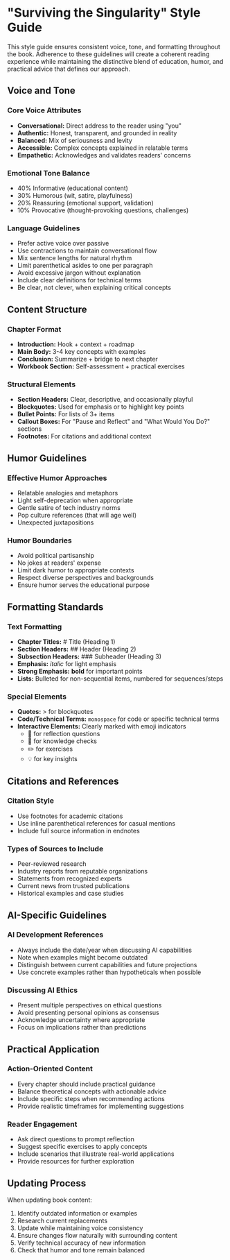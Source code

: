 # "Surviving the Singularity" Style Guide

This style guide ensures consistent voice, tone, and formatting throughout the book. Adherence to these guidelines will create a coherent reading experience while maintaining the distinctive blend of education, humor, and practical advice that defines our approach.

## Voice and Tone

### Core Voice Attributes
- **Conversational:** Direct address to the reader using "you"
- **Authentic:** Honest, transparent, and grounded in reality
- **Balanced:** Mix of seriousness and levity
- **Accessible:** Complex concepts explained in relatable terms
- **Empathetic:** Acknowledges and validates readers' concerns

### Emotional Tone Balance
- 40% Informative (educational content)
- 30% Humorous (wit, satire, playfulness)
- 20% Reassuring (emotional support, validation)
- 10% Provocative (thought-provoking questions, challenges)

### Language Guidelines
- Prefer active voice over passive
- Use contractions to maintain conversational flow
- Mix sentence lengths for natural rhythm
- Limit parenthetical asides to one per paragraph
- Avoid excessive jargon without explanation
- Include clear definitions for technical terms
- Be clear, not clever, when explaining critical concepts

## Content Structure

### Chapter Format
- **Introduction:** Hook + context + roadmap
- **Main Body:** 3-4 key concepts with examples
- **Conclusion:** Summarize + bridge to next chapter
- **Workbook Section:** Self-assessment + practical exercises

### Structural Elements
- **Section Headers:** Clear, descriptive, and occasionally playful
- **Blockquotes:** Used for emphasis or to highlight key points
- **Bullet Points:** For lists of 3+ items
- **Callout Boxes:** For "Pause and Reflect" and "What Would You Do?" sections
- **Footnotes:** For citations and additional context

## Humor Guidelines

### Effective Humor Approaches
- Relatable analogies and metaphors
- Light self-deprecation when appropriate
- Gentle satire of tech industry norms
- Pop culture references (that will age well)
- Unexpected juxtapositions

### Humor Boundaries
- Avoid political partisanship
- No jokes at readers' expense
- Limit dark humor to appropriate contexts
- Respect diverse perspectives and backgrounds
- Ensure humor serves the educational purpose

## Formatting Standards

### Text Formatting
- **Chapter Titles:** # Title (Heading 1)
- **Section Headers:** ## Header (Heading 2)
- **Subsection Headers:** ### Subheader (Heading 3)
- **Emphasis:** *italic* for light emphasis
- **Strong Emphasis:** **bold** for important points
- **Lists:** Bulleted for non-sequential items, numbered for sequences/steps

### Special Elements
- **Quotes:** > for blockquotes
- **Code/Technical Terms:** `monospace` for code or specific technical terms
- **Interactive Elements:** Clearly marked with emoji indicators
  - 🤔 for reflection questions
  - 🧠 for knowledge checks
  - ✏️ for exercises
  - 💡 for key insights

## Citations and References

### Citation Style
- Use footnotes for academic citations
- Use inline parenthetical references for casual mentions
- Include full source information in endnotes

### Types of Sources to Include
- Peer-reviewed research
- Industry reports from reputable organizations
- Statements from recognized experts
- Current news from trusted publications
- Historical examples and case studies

## AI-Specific Guidelines

### AI Development References
- Always include the date/year when discussing AI capabilities
- Note when examples might become outdated
- Distinguish between current capabilities and future projections
- Use concrete examples rather than hypotheticals when possible

### Discussing AI Ethics
- Present multiple perspectives on ethical questions
- Avoid presenting personal opinions as consensus
- Acknowledge uncertainty where appropriate
- Focus on implications rather than predictions

## Practical Application

### Action-Oriented Content
- Every chapter should include practical guidance
- Balance theoretical concepts with actionable advice
- Include specific steps when recommending actions
- Provide realistic timeframes for implementing suggestions

### Reader Engagement
- Ask direct questions to prompt reflection
- Suggest specific exercises to apply concepts
- Include scenarios that illustrate real-world applications
- Provide resources for further exploration

## Updating Process

When updating book content:
1. Identify outdated information or examples
2. Research current replacements
3. Update while maintaining voice consistency
4. Ensure changes flow naturally with surrounding content
5. Verify technical accuracy of new information
6. Check that humor and tone remain balanced
